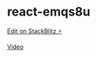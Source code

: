 # react-emqs8u

[Edit on StackBlitz ⚡️](https://stackblitz.com/edit/react-emqs8u)

[Video](https://www.youtube.com/watch?v=Ke90Tje7VS0&t=3961s)
